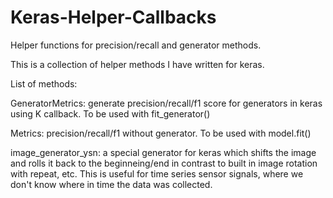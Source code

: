 # Keras-Helper-Callbacks
Helper functions for precision/recall and generator methods.

This is a collection of helper methods I have written for keras.

List of methods:

GeneratorMetrics: generate precision/recall/f1 score for generators in keras using K callback. To be used with fit_generator()

Metrics: precision/recall/f1 without generator. To be used with model.fit()

image_generator_ysn: a special generator for keras which shifts the image and rolls it back to the beginneing/end in contrast to built in image rotation with repeat, etc. This is useful for time series sensor signals, where we don't know where in time the data was collected.
